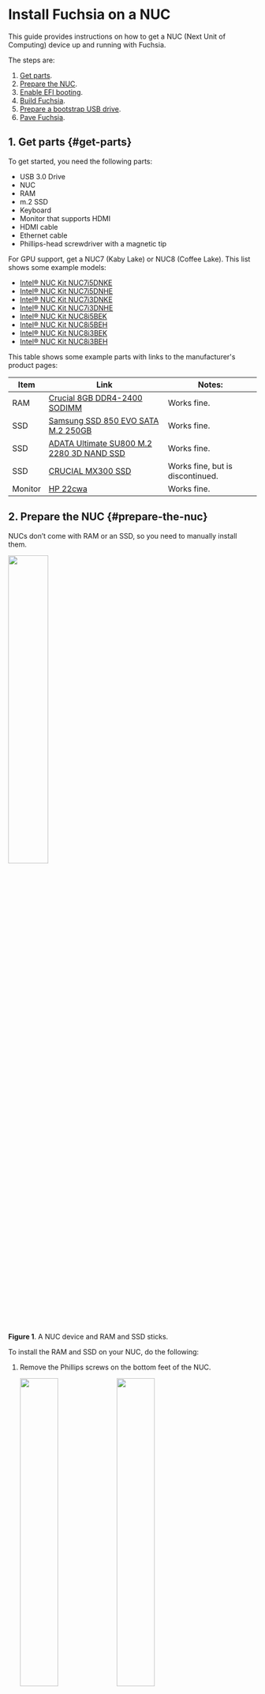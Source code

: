 # Install Fuchsia on a NUC

This guide provides instructions on how to get a
NUC (Next Unit of Computing) device up and running with Fuchsia.

The steps are:

1. [Get parts](#get-parts).
1. [Prepare the NUC](#prepare-the-nuc).
1. [Enable EFI booting](#enable-efi-booting).
1. [Build Fuchsia](#build-fuchsia).
1. [Prepare a bootstrap USB drive](#prepare-usb).
1. [Pave Fuchsia](#pave-fuchsia).

## 1. Get parts {#get-parts}

To get started, you need the following parts:

*  USB 3.0 Drive
*  NUC
*  RAM
*  m.2 SSD
*  Keyboard
*  Monitor that supports HDMI
*  HDMI cable
*  Ethernet cable
*  Phillips-head screwdriver with a magnetic tip

For GPU support, get a NUC7 (Kaby Lake) or NUC8 (Coffee Lake). This list shows some example models:

 * [Intel® NUC Kit NUC7i5DNKE](https://ark.intel.com/content/www/us/en/ark/products/122486/intel-nuc-kit-nuc7i5dnke.html)
 * [Intel® NUC Kit NUC7i5DNHE](https://ark.intel.com/content/www/us/en/ark/products/122488/intel-nuc-kit-nuc7i5dnhe.html)
 * [Intel® NUC Kit NUC7i3DNKE](https://ark.intel.com/content/www/us/en/ark/products/122495/intel-nuc-kit-nuc7i3dnke.html)
 * [Intel® NUC Kit NUC7i3DNHE](https://ark.intel.com/content/www/us/en/ark/products/122498/intel-nuc-kit-nuc7i3dnhe.html)
 * [Intel® NUC Kit NUC8i5BEK](https://ark.intel.com/content/www/us/en/ark/products/126147/intel-nuc-kit-nuc8i5bek.html)
 * [Intel® NUC Kit NUC8i5BEH](https://ark.intel.com/content/www/us/en/ark/products/126148/intel-nuc-kit-nuc8i5beh.html)
 * [Intel® NUC Kit NUC8i3BEK](https://ark.intel.com/content/www/us/en/ark/products/126149/intel-nuc-kit-nuc8i3bek.html)
 * [Intel® NUC Kit NUC8i3BEH](https://ark.intel.com/content/www/us/en/ark/products/126150/intel-nuc-kit-nuc8i3beh.html)

This table shows some example parts with links to the manufacturer's product pages:

| Item | Link | Notes: |
| ---- | ---- | ------ |
| RAM | [Crucial 8GB DDR4-2400 SODIMM](https://www.crucial.com/memory/ddr4/ct8g4sfs824a) | Works fine. |
| SSD | [Samsung SSD 850 EVO SATA M.2 250GB](https://www.samsung.com/us/computing/memory-storage/solid-state-drives/ssd-850-evo-m-2-250gb-mz-n5e250bw/) | Works fine. |
| SSD | [ADATA Ultimate SU800 M.2 2280 3D NAND SSD](https://www.adata.com/upload/downloadfile/Datasheet_SU800%20M.2%202280_EN_202003.pdf) | Works fine. |
| SSD | [CRUCIAL MX300 SSD](https://www.crucial.com/products/ssd/mx300-ssd) | Works fine, but is discontinued. |
| Monitor | [HP 22cwa](https://support.hp.com/au-en/document/c04837546) | Works fine. |

## 2. Prepare the NUC {#prepare-the-nuc}

NUCs don’t come with RAM or an SSD, so you need to manually install them.

<img width="40%" src="/docs/images/developing_on_nuc/parts.jpg"/>

**Figure 1**. A NUC device and RAM and SSD sticks.

To install the RAM and SSD on your NUC, do the following:

1. Remove the Phillips screws on the bottom feet of the NUC.

   <img width="40%" src="/docs/images/developing_on_nuc/nuc_bottom.jpg"/>
   <img width="40%" src="/docs/images/developing_on_nuc/nuc_inside.jpg"/>
1. Install the RAM.
1. Remove the Phillips screws that would hold the SSD in place (a Phillips
   screwdriver with a magnetic tip is useful here).
1. Install the SSD.
1. Mount the SSD in place using the screws from Step 3.

   <img width="40%" src="/docs/images/developing_on_nuc/parts_installed.jpg"/>
1. Put the bottom feet and screws back in.
1. Plug power, ethernet cable, HDMI, and keyboard into the NUC.
1. Plug the other end of the ethernet cable into your workstation
   (or the router or switch connected to the workstation).

## 3. Enable EFI booting {#enable-efi-booting}

To enable EFI (Extensible Firmware Interface) booting on your NUC,
do the following:

1. Reboot NUC.
1. While booting, to enter BIOS, press `F2`.
1. In the **Boot Order** window on the left, click the **Legacy** tab.
1. Uncheck **Legacy Boot**.

   <img width="40%" src="/docs/images/developing_on_nuc/bios.jpg"/>
1. Click the **Advanced** button.
1. Confirm the following boot configuration:
    * Select the **Boot Priority** tab.
       * Check **UEFI Boot**.
       * Set **USB** the first entry in the boot order.
    * Select the **Boot configuration** tab.
       * Check **Boot Network Devices Last**.
       * Check **Unlimited Network Boot Attempts**.
       * Check **USB boot devices**.
       * Set **Network boot** to **UEFI PXE & iSCSI**.
1. Select the **Secure Boot** tab and uncheck **Secure Boot**.
1. To save the changes and exit BIOS, press `F10`.

Note: Network booting only works with the NUC's *built-in* ethernet; netbooting via
USB-ethernet dongle is not supported.

If you want to remotely manage the device, see
[Remote management for NUC][remote-management-for-nuc].

## 4. Build Fuchsia {#build-fuchsia}

To build a Fuchsia system image for your NUC, follow the
[Get started with Fuchsia][get-started-with-fuchsia] guide,

Make sure to use the board configuration `x64` when running
`fx set` (for example, `fx set workstation.x64`).

## 5. Prepare a bootstrap USB drive {#prepare-usb}

Before installing Fuchsia to a device, you need to prepare a bootable USB drive.
On a NUC, Fuchsia boots via a chain of bootloaders. The instructions below creates
a USB drive containing the first two steps in the chain: [Gigaboot][gigaboot] and
[Zedboot][glossary.zedboot].

Gigaboot is a UEFI boot shim with some limited functionality, including
[netbooting][netbooting] and flashing. By default, Gigaboot chains into Zedboot,
which is a bootloader built on top of Zircon. Zedboot then either boots into Fuchsia
or allows you to pave your device. To set up a NUC for the first time, you need to
boot into Zedboot and pave Fuchsia to your device's storage.

To prepare a bootable USB drive, do the following:

1. Plug your USB key into your build workstation.
1. To identify the path to your USB key, run the following command:

   ```posix-terminl
   fx list-usb-disks
   ```

1. To create a Zedboot USB drive, run the following command:

   ```posix-terminal
   fx mkzedboot /path/to/usb/disk
   ```

For more information on preparing a bootable USB drive, see
[Prepare a USB flash drive to be a bootable disk][usb-setup].

## 6. Pave Fuchsia {#pave-fuchsia}

To pave Fuchsia on your NUC, do the following:

1. Plug the Zedboot USB key into the NUC and boot it.
1. When Zedboot is started, press `Alt` + `F3` to switch to a command-line prompt.

   Note: If you cannot press `Alt`+`F3` because the keyboard on the NUC is not
   working, see
   [Keyboard not working after Zedboot](#keyboard-not-working-after-zedboot)
   in Troubleshoot.

1. On the NUC, to view the HDD or SSD's block device path,
   run the following command:

   ```
   lsblk
   ```

   Take note of the block device path (for example, the path might look like
   `/dev/sys/platform/pci/00:17.0/ahci/sata0/block`).

1. On the NUC, to wipe and initialize the partition tables on the NUC, run the
   following command:

   ```
   install-disk-image init-partition-tables --block-device <BLOCK_DEVICE_PATH>
   ```

   Use the block device path from Step 3.

1. On your workstation, to install Fuchsia on the NUC, run the following
   command:

   ```posix-terminal
   fx pave
   ```

1. After paving is completed, disconnect the USB key.

Fuchsia is now installed on your device, when you reboot the device it will load Gigaboot, then
Zedboot, then Fuchsia all from your device's storage. You no longer need the USB drive. If you need
to pave a new version of Fuchsia, you can run `fx reboot -r` on your workstation to reboot the
device into Zedboot.

## Troubleshoot

### Keyboard not working after Zedboot {#keyboard-not-working-after-zedboot}

In the [Pave Fuchsia](#pave-fuchsia) section, after plugging the Zedboot USB
key into the NUC, if you notice that the keyboard on the NUC is not working,
then skip Step 2 through 4 and perform the following workaround instead:

1. On your workstation, try to install Fuchsia on the NUC:

   ```posix-terminal
   fx pave
   ```

   This command may fail due to the partition tables issue on the NUC.

1. View the kernel logs:

   ```posix-terminal
   fx klog
   ```

   In the logs, look for an error message similar to the following:

   ```none {:.devsite-disable-click-to-copy}
   Unable to find a valid GPT on this device with the expected partitions. Please run *one* of the following command(s):
   fx init-partition-tables /dev/sys/platform/pci/00:17.0/ahci/sata0/block
   ```
1. To initialize the partition tables on the NUC, run the suggested command
   in the logs, for example:

   ```none {:.devsite-disable-click-to-copy}
   fx init-partition-tables /dev/sys/platform/pci/00:17.0/ahci/sata0/block
   ```

1. Now, to install Fuchsia on the NUC, run the following command again:

   ```posix-terminal
   fx pave
   ```

<!-- Reference links -->

[remote-management-for-nuc]: nuc-remote-management.md
[get-started-with-fuchsia]: /docs/get-started/README.md
[gigaboot]: /src/firmware/gigaboot
[glossary.zedboot]: /docs/glossary/README.md#zedboot
[netbooting]: /docs/development/kernel/getting_started.md#network-booting
[usb-setup]: /docs/development/hardware/usb_setup.md
